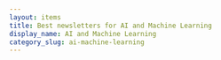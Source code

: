 ```yaml
---
layout: items
title: Best newsletters for AI and Machine Learning
display_name: AI and Machine Learning
category_slug: ai-machine-learning
---
```


